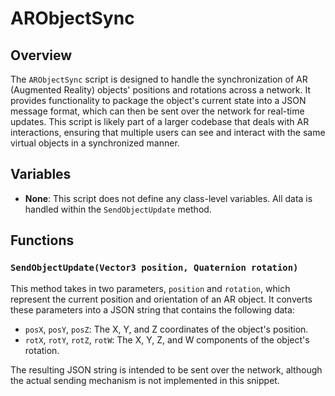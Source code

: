 # ARObjectSync

## Overview
The `ARObjectSync` script is designed to handle the synchronization of AR (Augmented Reality) objects' positions and rotations across a network. It provides functionality to package the object's current state into a JSON message format, which can then be sent over the network for real-time updates. This script is likely part of a larger codebase that deals with AR interactions, ensuring that multiple users can see and interact with the same virtual objects in a synchronized manner.

## Variables
- **None**: This script does not define any class-level variables. All data is handled within the `SendObjectUpdate` method.

## Functions
### `SendObjectUpdate(Vector3 position, Quaternion rotation)`
This method takes in two parameters, `position` and `rotation`, which represent the current position and orientation of an AR object. It converts these parameters into a JSON string that contains the following data:
- `posX`, `posY`, `posZ`: The X, Y, and Z coordinates of the object's position.
- `rotX`, `rotY`, `rotZ`, `rotW`: The X, Y, Z, and W components of the object's rotation.

The resulting JSON string is intended to be sent over the network, although the actual sending mechanism is not implemented in this snippet.